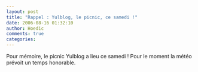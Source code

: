```yaml
---
layout: post
title: "Rappel : Yulblog, le picnic, ce samedi !"
date: 2006-08-16 01:32:10
author: Hoedic
comments: true
categories: 
---
```



Pour mémoire, le picnic Yulblog a lieu ce samedi ! Pour le moment la météo prévoit un temps honorable.


